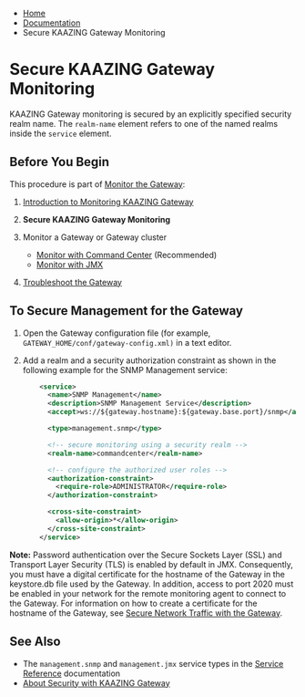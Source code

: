 -   [Home](../../index.md)
-   [Documentation](../index.md)
-   Secure KAAZING Gateway Monitoring

Secure KAAZING Gateway Monitoring
====================================================================================

KAAZING Gateway monitoring is secured by an explicitly specified security realm name. The `realm-name` element refers to one of the named realms inside the `service` element.

Before You Begin
----------------

This procedure is part of [Monitor the Gateway](o_monitor.md):

1.  [Introduction to Monitoring KAAZING Gateway](o_monitor.md#introduction-to-monitoring-kaazing-gateway)
2.  **Secure KAAZING Gateway Monitoring**
3.  Monitor a Gateway or Gateway cluster
    -   [Monitor with Command Center](p_monitor_cc.md) (Recommended)
    -   [Monitor with JMX](p_monitor_jmx.md)

4.  [Troubleshoot the Gateway](../troubleshooting/o_troubleshoot.md)

To Secure Management for the Gateway
---------------------------------------

1.  Open the Gateway configuration file (for example, `GATEWAY_HOME/conf/gateway-config.xml)` in a text editor.
2.  Add a realm and a security authorization constraint as shown in the following example for the SNMP Management service:

    ``` xml
        <service>
          <name>SNMP Management</name>
          <description>SNMP Management Service</description>
          <accept>ws://${gateway.hostname}:${gateway.base.port}/snmp</accept>

          <type>management.snmp</type>

          <!-- secure monitoring using a security realm -->
          <realm-name>commandcenter</realm-name>

          <!-- configure the authorized user roles -->
          <authorization-constraint>
            <require-role>ADMINISTRATOR</require-role>
          </authorization-constraint>

          <cross-site-constraint>
            <allow-origin>*</allow-origin>
          </cross-site-constraint>
        </service>
    ```

**Note:** Password authentication over the Secure Sockets Layer (SSL) and Transport Layer Security (TLS) is enabled by default in JMX. Consequently, you must have a digital certificate for the hostname of the Gateway in the keystore.db file used by the Gateway. In addition, access to port 2020 must be enabled in your network for the remote monitoring agent to connect to the Gateway. For information on how to create a certificate for the hostname of the Gateway, see [Secure Network Traffic with the Gateway](../security/o_tls.md).

See Also
------------------------------

-   The `management.snmp` and `management.jmx` service types in the [Service Reference](../admin-reference/r_configure_gateway_service.md) documentation
-   [About Security with KAAZING Gateway](../security/c_security_about.md)

